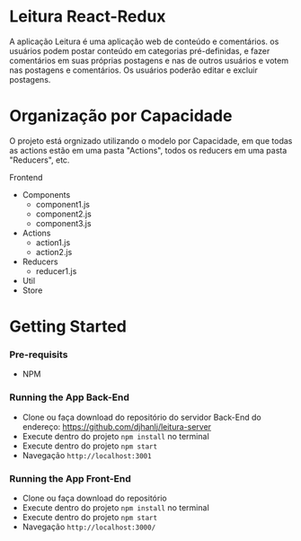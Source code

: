 # Leitura React-Redux

A aplicação Leitura é uma aplicação web de conteúdo e comentários. os usuários podem postar conteúdo em categorias pré-definidas, e fazer comentários em suas próprias postagens e nas de outros usuários e votem nas postagens e comentários. Os usuários poderão editar e excluir postagens.

# Organização por Capacidade

O projeto está orgnizado utilizando o modelo por Capacidade, em que todas as actions estão em uma pasta "Actions", todos os reducers em uma pasta "Reducers", etc.

Frontend
   - Components
      - component1.js
      - component2.js
      - component3.js
   - Actions
      - action1.js
      - action2.js
   - Reducers
      - reducer1.js
   - Util
   - Store

# Getting Started

### Pre-requisits
* NPM

### Running the App Back-End
* Clone ou faça download do repositório do servidor Back-End do endereço: https://github.com/djhanlj/leitura-server
* Execute dentro do projeto `npm install` no terminal
* Execute dentro do projeto `npm start`
* Navegação `http://localhost:3001`



### Running the App Front-End
* Clone ou faça download do repositório
* Execute dentro do projeto `npm install` no terminal
* Execute dentro do projeto `npm start`
* Navegação `http://localhost:3000/`

